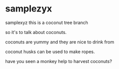 # samplezyx
samplexyz
this is a coconut tree branch

so it's to talk about coconuts.

coconuts are yummy
and they are nice to drink from

coconut husks can be used to make ropes.

have you seen a monkey help to harvest coconuts?
